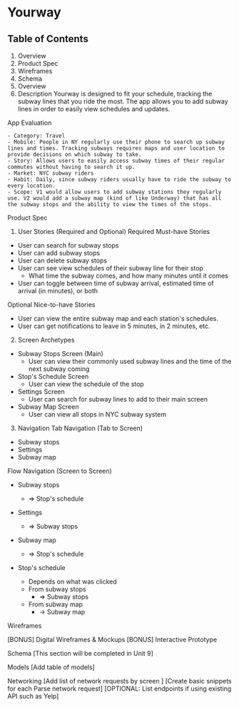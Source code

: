 # Yourway
## Table of Contents
1. Overview
1. Product Spec
1. Wireframes
1. Schema
1. Overview
1. Description
Yourway is designed to fit your schedule, tracking the subway lines that you ride the most. The app allows you to add subway lines in order to easily view schedules and updates.

App Evaluation

    - Category: Travel
    - Mobile: People in NY regularly use their phone to search up subway lines and times. Tracking subways requires maps and user location to provide decisions on which subway to take.
    - Story: Allows users to easily access subway times of their regular commutes without having to search it up.
    - Market: NYC subway riders
    - Habit: Daily, since subway riders usually have to ride the subway to every location.
    - Scope: V1 would allow users to add subway stations they regularly use. V2 would add a subway map (kind of like Underway) that has all the subway stops and the ability to view the times of the stops.
    
Product Spec
1. User Stories (Required and Optional)
Required Must-have Stories

- User can search for subway stops
- User can add subway stops
- User can delete subway stops
- User can see view schedules of their subway line for their stop
    - What time the subway comes, and how many minutes until it comes
- User can toggle between time of subway arrival, estimated time of arrival (in minutes), or both

Optional Nice-to-have Stories
- User can view the entire subway map and each station's schedules.
- User can get notifications to leave in 5 minutes, in 2 minutes, etc.

2. Screen Archetypes
- Subway Stops Screen (Main)
    - User can view their commonly used subway lines and the time of the next subway coming
- Stop's Schedule Screen
    - User can view the schedule of the stop 
- Settings Screen
    - User can search for subway lines to add to their main screen
- Subway Map Screen
    - User can view all stops in NYC subway system
3. Navigation
Tab Navigation (Tab to Screen)
- Subway stops
- Settings
- Subway map

Flow Navigation (Screen to Screen)
- Subway stops
    - => Stop's schedule

- Settings
    - => Subway stops

- Subway map
    - => Stop's schedule

- Stop's schedule
    - Depends on what was clicked
    - From subway stops
        - => Subway stops 
    - From subway map
        - -> Subway map


Wireframes


[BONUS] Digital Wireframes & Mockups
[BONUS] Interactive Prototype

Schema
[This section will be completed in Unit 9]

Models
[Add table of models]

Networking
[Add list of network requests by screen ]
[Create basic snippets for each Parse network request]
[OPTIONAL: List endpoints if using existing API such as Yelp]